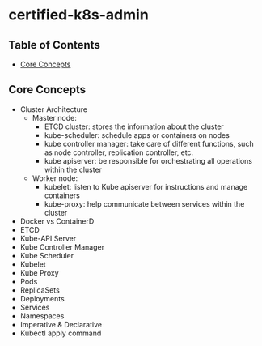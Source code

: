 # certified-k8s-admin
## Table of Contents
 - [Core Concepts](#core-concepts)

## Core Concepts
 - Cluster Architecture
   - Master node:
     - ETCD cluster: stores the information about the cluster
     - kube-scheduler: schedule apps or containers on nodes
     - kube controller manager: take care of different functions, such as node controller, replication controller, etc.
     - kube apiserver: be responsible for orchestrating all operations within the cluster
   - Worker node:
     - kubelet: listen to Kube apiserver for instructions and manage containers
     - kube-proxy: help communicate between services within the cluster
 - Docker vs ContainerD
 - ETCD
 - Kube-API Server
 - Kube Controller Manager
 - Kube Scheduler
 - Kubelet
 - Kube Proxy
 - Pods
 - ReplicaSets
 - Deployments
 - Services
 - Namespaces
 - Imperative & Declarative
 - Kubectl apply command
##
